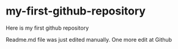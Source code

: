 # my-first-github-repository
Here is my first github repository

Readme.md file was just edited manually. One more edit at Github
